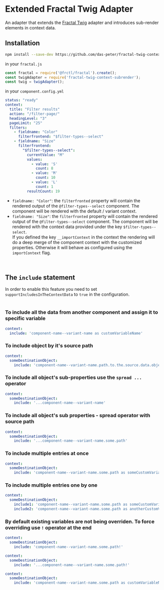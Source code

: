 # Extended Fractal Twig Adapter

An adapter that extends the [Fractal Twig](https://github.com/frctl/twig) adapter and introduces sub-render elements in 
context data.

## Installation

```bash
npm install --save-dev https://github.com/das-peter/fractal-twig-context-subrender.git
```

in your `fractal.js`

```js
const fractal = require('@frctl/fractal').create();
const twigAdapter = require('fractal-twig-context-subrender');
const twig = twigAdapter();
```

in your `component.config.yml`

```yaml
status: "ready"
context:
  title: "Filter results"
  action: "/filter-page/"
  headingLevel: "3"
  pageLimit: "25"
  filters:
    - fieldname: "Color"
      filterfrontend: "$filter-types--select"
    - fieldname: "Size"
      filterfrontend:
        "$filter-types--select":
          currentValue: "M"
          values:
            - value: 'S'
              count: 8
            - value: 'M'
              count: 10
            - value: 'L'
              count: 1
          resultCount: 19
```

* `fieldname: "Color"`: the `filterfronted` property will contain the rendered output of the `@filter-types--select` component. 
The component will be rendered with the default / variant context.
* `fieldname: "Size"`: the `filterfronted` property will contain the rendered output of the `@filter-types--select` component. 
The component will be rendered with the context data provided under the key `$filter-types--select`.\
If you defined the key `__importContext` in the context the rendering will do a deep merge of the component context 
with the customized properties. Otherwise it will behave as configured using the `importContext` flag.

<br/>

## The `include` statement 

In order to enable this feature you need to set `supportIncludesInTheContextData` to `true` in the configuration.
<br/><br/>

### To include all the data from another component and assign it to specific variable

```yaml
context: 
  include: 'component-name--variant-name as customVariableName'   
```

### To include object by it's source path

```yaml
context: 
  someDestinationObject:
    include: 'component-name--variant-name.path.to.the.source.data.object'   
```

### To include all object's sub-properties use the `spread ... ` operator

```yaml
context: 
  someDestinationObject:
    include: '...component-name--variant-name'   
```

### To include all object's sub properties - spread operator with source path

```yaml
context: 
  someDestinationObject:
    include: '...component-name--variant-name.some.path'   
```

### To include multiple entries at once

```yaml
context: 
  someDestinationObject:
    include: 'component-name--variant-name.some.path as someCustomVariableName, component-name--variant-name.some.path as anotherCustomVariableName'   
```

### To include multiple entries one by one

```yaml
context: 
  someDestinationObject:
    include1: 'component-name--variant-name.some.path as someCustomVariableName'
    include2: 'component-name--variant-name.some.path as anotherCustomVariableName'  
```

### By default existing variables are not being overriden. To force overriding use `!` operator at the end

```yaml
context: 
  someDestinationObject:
    include: 'component-name--variant-name.some.path!'   
```

```yaml
context: 
  someDestinationObject:
    include: '...component-name--variant-name.some.path!'   
```

```yaml
context: 
  someDestinationObject:
    include: 'component-name--variant-name.some.path as customVariableName!'   
```

